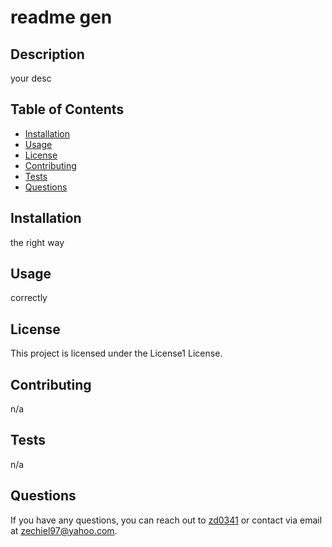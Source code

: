 
  # readme gen
  
  ## Description
  your desc
  
  ## Table of Contents
  - [Installation](#installation)
  - [Usage](#usage)
  - [License](#license)
  - [Contributing](#contributing)
  - [Tests](#tests)
  - [Questions](#questions)
  
  ## Installation
  the right way
  
  ## Usage
  correctly
  
  ## License
  This project is licensed under the License1 License.
  
  ## Contributing
  n/a
  
  ## Tests
  n/a
  
  ## Questions
  If you have any questions, you can reach out to [zd0341](https://github.com/zd0341) or contact via email at zechiel97@yahoo.com.
  